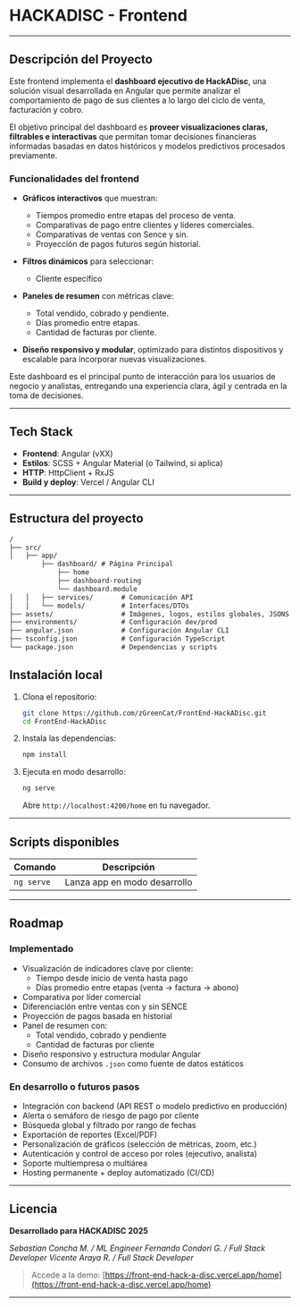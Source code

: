 # HACKADISC - Frontend 
---

## Descripción del Proyecto

Este frontend implementa el **dashboard ejecutivo de HackADisc**, una solución visual desarrollada en Angular que permite analizar el comportamiento de pago de sus clientes a lo largo del ciclo de venta, facturación y cobro.

El objetivo principal del dashboard es **proveer visualizaciones claras, filtrables e interactivas** que permitan tomar decisiones financieras informadas basadas en datos históricos y modelos predictivos procesados previamente.

### Funcionalidades del frontend

-  **Gráficos interactivos** que muestran:
    - Tiempos promedio entre etapas del proceso de venta.
    - Comparativas de pago entre clientes y líderes comerciales.
    - Comparativas de ventas con Sence y sin.
    - Proyección de pagos futuros según historial.

-  **Filtros dinámicos** para seleccionar:
    - Cliente específico

-  **Paneles de resumen** con métricas clave:
    - Total vendido, cobrado y pendiente.
    - Días promedio entre etapas.
    - Cantidad de facturas por cliente.

-  **Diseño responsivo y modular**, optimizado para distintos dispositivos y escalable para incorporar nuevas visualizaciones.

Este dashboard es el principal punto de interacción para los usuarios de negocio y analistas, entregando una experiencia clara, ágil y centrada en la toma de decisiones.

---

##  Tech Stack

- **Frontend**: Angular (vXX)  
- **Estilos**: SCSS + Angular Material (o Tailwind, si aplica)  
- **HTTP**: HttpClient + RxJS  
- **Build y deploy**: Vercel / Angular CLI

---

##  Estructura del proyecto

```txt
/
├── src/
│   ├── app/
        ├── dashboard/ # Página Principal
            ├── home
            ├── dashboard-routing
            └── dashboard.module
│   │   ├── services/       # Comunicación API
│   │   └── models/         # Interfaces/DTOs
├── assets/                 # Imágenes, logos, estilos globales, JSONS
├── environments/           # Configuración dev/prod
├── angular.json            # Configuración Angular CLI
├── tsconfig.json           # Configuración TypeScript
└── package.json            # Dependencias y scripts

```
##  Instalación local

1. Clona el repositorio:
   ```bash
   git clone https://github.com/zGreenCat/FrontEnd-HackADisc.git
   cd FrontEnd-HackADisc
   ```

2. Instala las dependencias:
   ```bash
   npm install
   ```

3. Ejecuta en modo desarrollo:
   ```bash
   ng serve
   ```

   Abre `http://localhost:4200/home` en tu navegador.

---

##  Scripts disponibles

| Comando              | Descripción                         |
|----------------------|-------------------------------------|
| `ng serve`           | Lanza app en modo desarrollo        |

---

## Roadmap

### Implementado

- Visualización de indicadores clave por cliente:
  - Tiempo desde inicio de venta hasta pago
  - Días promedio entre etapas (venta → factura → abono)
- Comparativa por líder comercial
- Diferenciación entre ventas con y sin SENCE
- Proyección de pagos basada en historial
- Panel de resumen con:
  - Total vendido, cobrado y pendiente
  - Cantidad de facturas por cliente
- Diseño responsivo y estructura modular Angular
- Consumo de archivos `.json` como fuente de datos estáticos

### En desarrollo o futuros pasos

- Integración con backend (API REST o modelo predictivo en producción)
- Alerta o semáforo de riesgo de pago por cliente
- Búsqueda global y filtrado por rango de fechas
- Exportación de reportes (Excel/PDF)
- Personalización de gráficos (selección de métricas, zoom, etc.)
- Autenticación y control de acceso por roles (ejecutivo, analista)
- Soporte multiempresa o multiárea
- Hosting permanente + deploy automatizado (CI/CD)

---

##  Licencia

**Desarrollado para HACKADISC 2025**

*Sebastian Concha M. / ML Engineer*
*Fernando Condori G. / Full Stack Developer*
*Vicente Araya R. / Full Stack Developer*

> Accede a la demo: [https://front-end-hack-a-disc.vercel.app/home](https://front-end-hack-a-disc.vercel.app/home)

---




